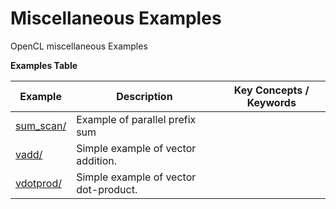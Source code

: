 Miscellaneous Examples
==================================
OpenCL miscellaneous Examples

 __Examples Table__ 

Example        | Description           | Key Concepts / Keywords 
---------------|-----------------------|-------------------------
[sum_scan/][]|Example of parallel prefix sum|
[vadd/][]|Simple example of vector addition.|
[vdotprod/][]|Simple example of vector dot-product.|

[.]:.
[sum_scan/]:sum_scan/
[vadd/]:vadd/
[vdotprod/]:vdotprod/
